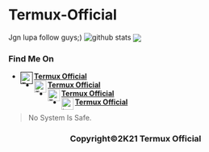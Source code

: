 # Termux-Official

Jgn lupa follow guys;) 
![github stats](https://github-readme-stats.vercel.app/api?username=Termux-ofc&show_icons=true&theme=radical)
<img align="center" src="https://github-readme-stats.vercel.app/api/top-langs/?username=Termux-ofc&theme=red&hide_langs_below=1" />

### Find Me On
* [<img alt="Termux-ofc's WhatsApp" align="left" width="24px" src="https://cdn.jsdelivr.net/npm/simple-icons@v3/icons/whatsapp.svg" /> <b>Termux Official</b>]()<br />
* [<img alt="Termux-ofc's Facebook" align="left" width="24px" src="https://cdn.jsdelivr.net/npm/simple-icons@v3/icons/facebook.svg" /> <b>Termux Official</b>](https://www.facebook.com/duo.dev.3)<br />
* [<img alt="Termux-ofc's Instagram" align="left" width="24px" src="https://cdn.jsdelivr.net/npm/simple-icons@v3/icons/instagram.svg" /> <b>Termux Official</b>](https://www.instagram.com/anakitofficial/)<br />
* [<img alt="termux-ofc's Github" align="left" width="24px" src="https://cdn.jsdelivr.net/npm/simple-icons@v3/icons/github.svg" /> <b>Termux Official</b>](https://github.com/Termux-ofc)<br />

> No System Is Safe.

<h3 align="center">
    Copyright©2K21 Termux Official
</h3>
